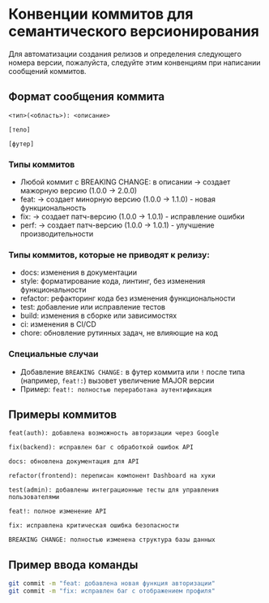 # Конвенции коммитов для семантического версионирования

Для автоматизации создания релизов и определения следующего номера версии, пожалуйста, следуйте этим конвенциям при написании сообщений коммитов.

## Формат сообщения коммита

```
<тип>(<область>): <описание>

[тело]

[футер]
```

### Типы коммитов

 - Любой коммит с BREAKING CHANGE: в описании → создает мажорную версию (1.0.0 → 2.0.0)
 - feat: → создает минорную версию (1.0.0 → 1.1.0) - новая функциональность
 - fix: → создает патч-версию (1.0.0 → 1.0.1) - исправление ошибки
 - perf: → создает патч-версию (1.0.0 → 1.0.1) - улучшение производительности

### Типы коммитов, которые  не приводят к релизу:
- docs: изменения в документации
- style: форматирование кода, линтинг, без изменения функциональности
- refactor: рефакторинг кода без изменения функциональности
- test: добавление или исправление тестов
- build: изменения в сборке или зависимостях
- ci: изменения в CI/CD
- chore: обновление рутинных задач, не влияющие на код

### Специальные случаи

- Добавление `BREAKING CHANGE:` в футер коммита или `!` после типа (например, `feat!:`) вызовет увеличение MAJOR версии
- Пример: `feat!: полностью переработана аутентификация`

## Примеры коммитов

```
feat(auth): добавлена возможность авторизации через Google

fix(backend): исправлен баг с обработкой ошибок API

docs: обновлена документация для API

refactor(frontend): переписан компонент Dashboard на хуки

test(admin): добавлены интеграционные тесты для управления пользователями

feat!: полное изменение API

fix: исправлена критическая ошибка безопасности

BREAKING CHANGE: полностью изменена структура базы данных
``` 

## Пример ввода команды
```bash
git commit -m "feat: добавлена новая функция авторизации"
git commit -m "fix: исправлен баг с отображением профиля"
```